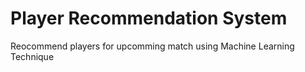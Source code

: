 # Player Recommendation System
 Reocommend players for upcomming match using Machine Learning Technique
